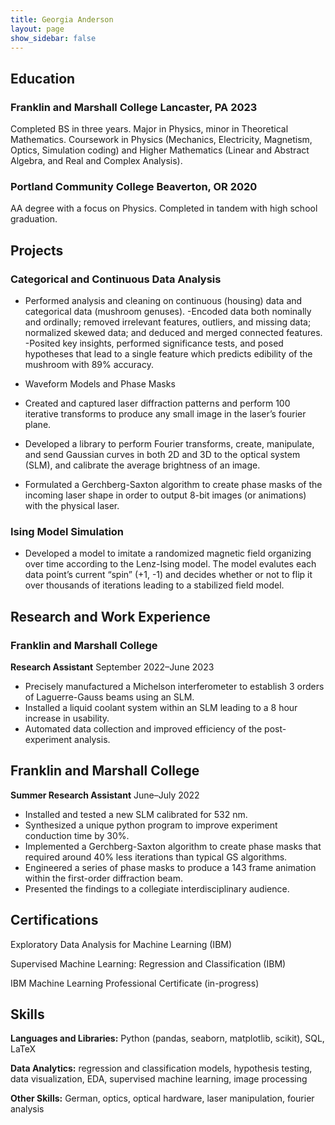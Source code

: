 ```yaml
---
title: Georgia Anderson
layout: page
show_sidebar: false
---
```


## Education


### Franklin and Marshall College   				           Lancaster, PA 2023 
Completed BS in three years.
Major in Physics, minor in Theoretical Mathematics.
Coursework in Physics (Mechanics, Electricity, Magnetism, Optics, Simulation coding) and Higher Mathematics (Linear and Abstract Algebra, and Real and Complex Analysis).

### Portland Community College					         Beaverton, OR 2020
AA degree with a focus on Physics. 
Completed in tandem with high school graduation.  


## Projects

### Categorical and Continuous Data Analysis
- Performed analysis and cleaning on  continuous (housing) data and categorical data (mushroom genuses).
-Encoded data both nominally and ordinally; removed irrelevant features, outliers, and missing data; normalized skewed data; and deduced and merged connected features.
-Posited key insights, performed significance tests, and posed hypotheses that lead to a single feature which predicts edibility of the mushroom with 89% accuracy.

- Waveform Models and Phase Masks
- Created and captured laser diffraction patterns and perform 100 iterative transforms to produce any small image in the laser’s fourier plane.
- Developed a library to perform Fourier transforms, create, manipulate, and send Gaussian curves in both 2D and 3D to the optical system (SLM), and calibrate the average brightness of an image.
- Formulated a Gerchberg-Saxton algorithm to create phase masks of the incoming laser shape in order to output 8-bit images (or animations) with the physical laser.

### Ising Model Simulation
- Developed a model to imitate a randomized magnetic field organizing over time according to the Lenz-Ising model.  The model evalutes each data point’s current “spin” (+1, -1) and decides whether or not to flip it over thousands of iterations leading to a stabilized field model.


## Research and Work Experience

### Franklin and Marshall College
**Research Assistant**		                 	       September 2022–June 2023
- Precisely manufactured a Michelson interferometer to establish  3 orders of Laguerre-Gauss beams using an SLM.
- Installed a liquid coolant system within an SLM leading to a 8 hour increase in usability.
- Automated data collection and improved efficiency of the post-experiment analysis.

## Franklin and Marshall College
**Summer Research Assistant**    	 		      June–July 2022
- Installed and tested a new SLM calibrated for 532 nm.
- Synthesized a unique python program to improve experiment conduction time by 30%.
- Implemented a Gerchberg-Saxton algorithm to create phase masks that required  around 40% less iterations than typical GS algorithms.
- Engineered a series of phase masks to produce a 143 frame animation within the first-order diffraction beam.
- Presented the findings to a collegiate interdisciplinary audience.


## Certifications


Exploratory Data Analysis for Machine Learning (IBM)

Supervised Machine Learning: Regression and Classification (IBM)

IBM Machine Learning Professional Certificate (in-progress)


## Skills


**Languages and Libraries:** Python (pandas, seaborn, matplotlib, scikit), SQL, LaTeX

**Data Analytics:** regression and classification models, hypothesis testing, data visualization, EDA, supervised machine learning, image processing

**Other Skills:** German, optics, optical hardware, laser manipulation, fourier analysis

